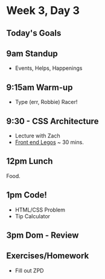# Week 3, Day 3

## Today's Goals

## 9am Standup

- Events, Helps, Happenings

## 9:15am Warm-up

- Type (err, Robbie) Racer!

## 9:30 - CSS Architecture

- Lecture with Zach
- [Front end Legos](https://vimeo.com/70115794) ~ 30 mins.

## 12pm Lunch

Food.

## 1pm Code!

- HTML/CSS Problem
- Tip Calculator

## 3pm Dom - Review

## Exercises/Homework

- Fill out ZPD
